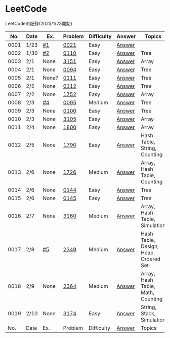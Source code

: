 # LeetCode
LeetCodeの記録(2025/1/23開始)


| No. | Date | Ex. | Problem | Difficulty | Answer | Topics |
| --- | ---- | --- | ------- | ------ | ------ | ------ |
| 0001 | 1/23 | [#1](https://github.com/Riochin/LeetCode/issues/1) | [0021](https://leetcode.com/problems/merge-two-sorted-lists/description/) | Easy | [Answer](https://github.com/Riochin/LeetCode/blob/main/0021/ListNode.java) |   |
| 0002 | 1/30 | [#2](https://github.com/Riochin/LeetCode/issues/2) | [0110](https://leetcode.com/problems/balanced-binary-tree/) | Easy | [Answer](https://github.com/Riochin/LeetCode/blob/main/0110/TreeNode.java) | Tree |
| 0003 | 2/1 | None | [3151](https://leetcode.com/problems/special-array-i/description/) | Easy | [Answer](https://github.com/Riochin/LeetCode/blob/main/3151/3151.special-array-i.java) | Array |
| 0004 | 2/1 | None | [0094](https://leetcode.com/problems/binary-tree-inorder-traversal/description/) | Easy | [Answer](https://github.com/Riochin/LeetCode/blob/main/0021/ListNode.java) | Tree |
| 0005 | 2/1 | None? | [0111](https://leetcode.com/problems/minimum-depth-of-binary-tree/description/) | Easy | [Answer](https://github.com/Riochin/LeetCode/blob/main/0111/TreeNode.java) | Tree |
| 0006 | 2/2 | None | [0112](https://leetcode.com/problems/path-sum/) | Easy | [Answer](https://github.com/Riochin/LeetCode/tree/main/0112) | Tree |
| 0007 | 2/2 | None | [1752](https://leetcode.com/problems/check-if-array-is-sorted-and-rotated/description/) | Easy | [Answer](https://github.com/Riochin/LeetCode/tree/main/1752) | Array |
| 0008 | 2/3 | [#4](https://github.com/Riochin/LeetCode/issues/4) | [0095](https://leetcode.com/problems/unique-binary-search-trees-ii/description/) | Medium | [Answer](https://github.com/Riochin/LeetCode/blob/main/0095/TreeNode.java) | Tree |
| 0009 | 2/3 | None | [0100](https://leetcode.com/problems/same-tree/description/) | Easy | [Answer](https://github.com/Riochin/LeetCode/blob/main/0100/TreeNode.java) | Tree |
| 0010 | 2/3 | None | [3105](https://leetcode.com/problems/longest-strictly-increasing-or-strictly-decreasing-subarray/description/) | Easy | [Answer](https://github.com/Riochin/LeetCode/blob/main/3105/3105.longest-strictly-increasing-or-strictly-decreasing-subarray.java) | Array |
| 0011 | 2/4 | None | [1800](https://leetcode.com/problems/maximum-ascending-subarray-sum/description/) | Easy | [Answer](https://github.com/Riochin/LeetCode/blob/main/1800/1800.maximum-ascending-subarray-sum.java) | Array |
| 0012 | 2/5 | None | [1790](https://leetcode.com/problems/check-if-one-string-swap-can-make-strings-equal/description/) | Easy | [Answer](https://github.com/Riochin/LeetCode/tree/main/1790) | Hash Table, String, Counting |
| 0013 | 2/6 | None | [1726](https://leetcode.com/problems/tuple-with-same-product/description/) | Medium | [Answer](https://github.com/Riochin/LeetCode/tree/main/1726) | Array, Hash Table, Counting |
| 0014 | 2/6 | None | [0144](https://leetcode.com/problems/binary-tree-preorder-traversal/description/) | Easy | [Answer](https://github.com/Riochin/LeetCode/blob/main/0144/0144.binary-tree-preorder-traversal.java) | Tree |
| 0015 | 2/6 | None | [0145](https://leetcode.com/problems/binary-tree-postorder-traversal/description/) | Easy | [Answer](https://github.com/Riochin/LeetCode/tree/main/0145) | Tree |
| 0016 | 2/7 | None | [3160](https://leetcode.com/problems/find-the-number-of-distinct-colors-among-the-balls/description/?envType=daily-question&envId=2025-02-07) | Medium | [Answer](https://github.com/Riochin/LeetCode/tree/main/3160) | Array, Hash Table, Simulation |
| 0017 | 2/8 | [#5](https://github.com/Riochin/LeetCode/issues/5) | [2349](https://leetcode.com/problems/design-a-number-container-system/description/?envType=daily-question&envId=2025-02-08) | Medium | [Answer](https://github.com/Riochin/LeetCode/blob/main/2349/2349.design-a-number-container-system.java) | Hash Table, Design, Heap, Ordered Set |
| 0018 | 2/9 | None | [2364](https://leetcode.com/problems/count-number-of-bad-pairs/description/?envType=daily-question&envId=2025-02-09) | Medium | [Answer](https://github.com/Riochin/LeetCode/blob/main/2364) | Array, Hash Table, Math, Counting |
| 0019 | 2/10 | None | [3174](https://leetcode.com/problems/clear-digits/description/?envType=daily-question&envId=2025-02-10) | Easy | [Answer](https://github.com/Riochin/LeetCode/blob/main/3174) | String, Stack, Simulation |
| No. | Date | Ex. | Problem | Difficulty | [Answer](https://github.com/Riochin/LeetCode/blob/main/[ここに問題番号]) | Topics |
